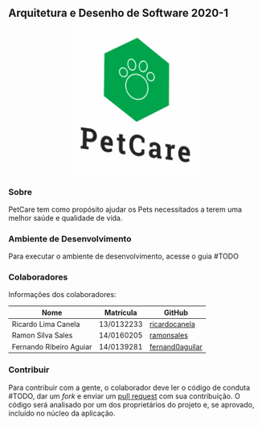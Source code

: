 ## Arquitetura e Desenho de Software 2020-1

<p align="center">
<img src="img/logo/logo.png" width="256px">
</p>

### Sobre
PetCare tem como propósito ajudar os Pets necessitados a terem uma melhor saúde e qualidade de vida.  

### Ambiente de Desenvolvimento
Para executar o ambiente de desenvolvimento, acesse o guia #TODO 

### Colaboradores
Informações dos colaboradores:

| Nome | Matrícula | GitHub |
| --- | --- | --- |
| Ricardo Lima Canela | 13/0132233 | [ricardocanela](https://github.com/ricardocanela) |
| Ramon Silva Sales | 14/0160205 | [ramonsales](https://github.com/ramonsales) |
| Fernando Ribeiro Aguiar | 14/0139281 | [fernand0aguilar](https://github.com/fernand0aguilar) |



### Contribuir
Para contribuir com a gente, o colaborador deve ler o código de conduta #TODO, dar um _fork_ e enviar um [pull request](https://github.com/UnBArqDsw/2020.1_G14_PetCare/pulls) com sua contribuição.
O código será analisado por um dos proprietários do projeto e, se aprovado, incluído no núcleo da aplicação.
